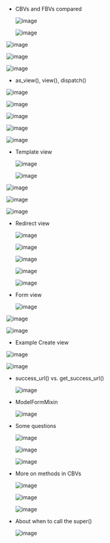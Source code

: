 * CBVs and FBVs compared

  ![image](https://github.com/user-attachments/assets/3637b01e-f309-4f08-9775-4e255d6d2719)

  ![image](https://github.com/user-attachments/assets/3eef1226-9d38-4b48-8a27-34f18f1ae163)

![image](https://github.com/user-attachments/assets/dd4d6dba-bd1f-44ad-a5fa-a0c21f883ebb)

![image](https://github.com/user-attachments/assets/bd01dff0-275d-48fd-91ce-dcc87541d1dd)

![image](https://github.com/user-attachments/assets/49934715-5e8b-46eb-bd8b-c40647e8ede6)

* as_view(), view(), dispatch()
  
![image](https://github.com/user-attachments/assets/6a30ceaa-7a1c-4ae3-88c5-d068d84d73ab)

![image](https://github.com/user-attachments/assets/9ceedbee-a5af-4067-bedb-ab8a5ba496ac)

![image](https://github.com/user-attachments/assets/0771eed7-41e0-4858-ad81-48bcbb039be0)

![image](https://github.com/user-attachments/assets/fa8e2b00-0a16-415d-9082-58bb6e4aa4d7)

![image](https://github.com/user-attachments/assets/9f9943d3-15f6-4171-bcf0-9d85889f6da8)

* Template view

  ![image](https://github.com/user-attachments/assets/8d22887a-75cc-44fb-a797-b85cc7c90456)

  ![image](https://github.com/user-attachments/assets/9aec7fd1-4aa3-4b3d-8a7f-b6dbdc38c557)

![image](https://github.com/user-attachments/assets/c35fe84f-6187-4060-b04a-778860659fcd)

![image](https://github.com/user-attachments/assets/977da757-d5ff-4d3e-80de-7bdb18730565)

![image](https://github.com/user-attachments/assets/c64cb57e-f880-418a-9f06-94a61e8fde18)

* Redirect view

  ![image](https://github.com/user-attachments/assets/b5718be9-a9c6-4a66-bfac-22a75864e22d)

  ![image](https://github.com/user-attachments/assets/00be44a2-4db4-404a-84fc-70e7a8e0f616)

  ![image](https://github.com/user-attachments/assets/1c7ec6a4-752d-445c-9eb0-dd795b3de091)

  ![image](https://github.com/user-attachments/assets/f81aaa48-dfd0-445d-9cd7-283090cde04f)

  ![image](https://github.com/user-attachments/assets/99968694-5a5d-4d46-831b-dc07a2e71d62)

* Form view

  ![image](https://github.com/user-attachments/assets/daf77d3b-10ab-436f-a071-13c6ae6bdd04)

![image](https://github.com/user-attachments/assets/e973f03c-3409-4e4f-b52a-4448c75f7c8e)

![image](https://github.com/user-attachments/assets/480ae623-e54f-4204-b6fc-701bea1ab50b)

* Example Create view

![image](https://github.com/user-attachments/assets/6492f2c2-2b8a-44ce-b114-c5e1a8608e17)

![image](https://github.com/user-attachments/assets/a715a8f7-b60a-4940-8ec5-1afbcb733faa)

* success_url() vs. get_success_url()

  ![image](https://github.com/user-attachments/assets/c6727600-ca8d-464b-8cc5-26a8cd9faef5)

* ModelFormMixin

  ![image](https://github.com/user-attachments/assets/0de80cc9-3f3b-4dae-ad8d-d610d4f03100)

* Some questions

  ![image](https://github.com/user-attachments/assets/d4b0f278-73ee-4f29-a535-e1f1af784f9c)

  ![image](https://github.com/user-attachments/assets/53a5ea02-9270-42ff-86d9-c1548eb8c0d2)

  ![image](https://github.com/user-attachments/assets/1d8cc113-ee02-401b-a2b6-6706996e8276)

* More on methods in CBVs

  ![image](https://github.com/user-attachments/assets/057ade8b-536f-4d9b-bdff-aac6eb3e2b12)

  ![image](https://github.com/user-attachments/assets/ba684a29-5c82-4eff-ae01-ec0eb19a19ec)

  ![image](https://github.com/user-attachments/assets/b01f38b3-c0f1-4a09-86d1-83a7867c163c)

* About when to call the super()

  ![image](https://github.com/user-attachments/assets/c80f9958-8627-4ca7-8ba6-4ec431fd7408)






